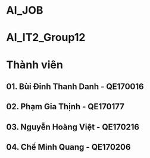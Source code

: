 # AI_JOB
# AI_IT2_Group12
# Thành viên
## 01. Bùi Đinh Thanh Danh - QE170016
## 02. Phạm Gia Thịnh      - QE170177
## 03. Nguyễn Hoàng Việt   - QE170216
## 04. Chế Minh Quang      - QE170206
